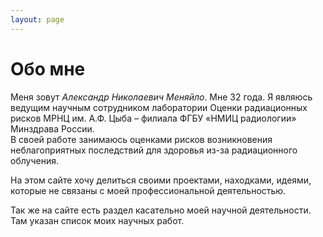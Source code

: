 ```yaml
---
layout: page
---
```

# Обо мне
Меня зовут *Александр Николаевич Меняйло*. Мне 32 года. Я являюсь ведущим научным сотрудником лаборатории Оценки радиационных рисков МРНЦ им. А.Ф. Цыба – филиала ФГБУ «НМИЦ радиологии» Минздрава России. </br>
В своей работе занимаюсь оценками рисков возникновения неблагоприятных последствий для здоровья из-за радиационного облучения.

На этом сайте хочу делиться своими проектами, находками, идеями, которые не связаны с моей профессиональной деятельностью.

Так же на сайте есть раздел касательно моей научной деятельности. Там указан список моих научных работ.